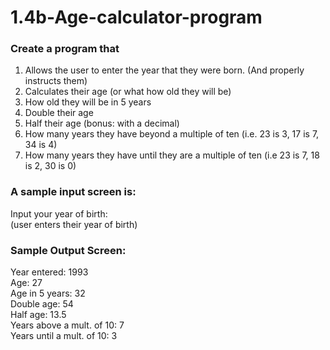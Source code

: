 # 1.4b-Age-calculator-program

### Create a program that 
1. Allows the user to enter the year that they were born. (And properly instructs them)
2. Calculates their age (or what how old they will be)
3. How old they will be in 5 years
4. Double their age
5. Half their age (bonus: with a decimal)
7. How many years they have beyond a multiple of ten (i.e. 23 is 3, 17 is 7, 34 is 4)
8. How many years they have until they are a multiple of ten (i.e 23 is 7, 18 is 2, 30 is 0)

### A sample input screen is:  
Input your year of birth:  
(user enters their year of birth)  

### Sample Output Screen:  
Year entered:                 1993  
Age:                          27  
Age in 5 years:               32  
Double age:                   54  
Half age:                     13.5  
Years above a mult. of 10:    7  
Years until a mult. of 10:    3  
